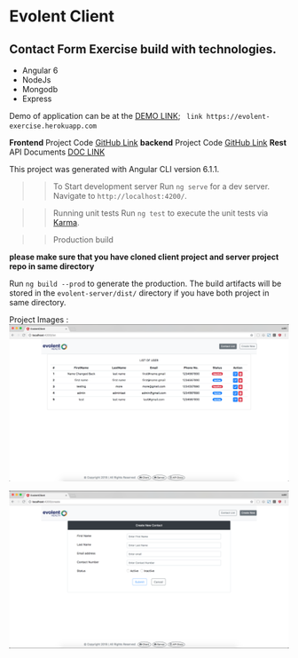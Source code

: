 # Evolent Client

## Contact Form Exercise build with technologies.
* Angular 6
* NodeJs
* Mongodb
* Express

Demo of application can be at the [DEMO LINK](https://evolent-exercise.herokuapp.com/);
 `` link https://evolent-exercise.herokuapp.com``

**Frontend** Project Code  [GitHub Link](https://github.com/meanMonk/evolent-client)
**backend** Project Code  [GitHub Link](https://github.com/meanMonk/evolent-server)
**Rest** API Documents  [DOC LINK](https://evolent-exercise.herokuapp.com/api-docs)
  
This project was generated with Angular CLI version 6.1.1.

>> To Start development server
Run `ng serve` for a dev server. Navigate to `http://localhost:4200/`.

>> Running unit tests
Run `ng test` to execute the unit tests via [Karma](https://karma-runner.github.io).

>> Production build

**__please make sure that you have cloned client project and server project repo in same directory__**

Run `ng build --prod` to generate the production. 
The build artifacts will be stored in the `evolent-server/dist/` directory if you have both project in same directory. 

Project Images : 
![Image of users list](list.png)

![Image of user create form](form.png)
